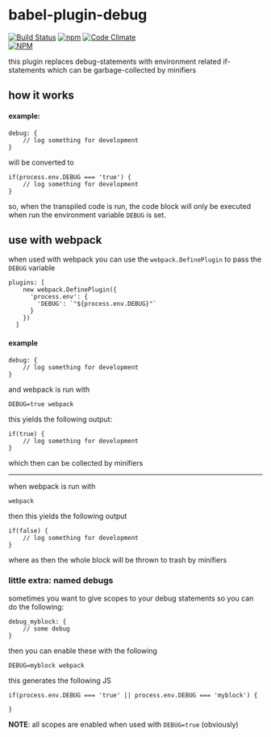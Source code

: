 # babel-plugin-debug

[![Build Status](https://travis-ci.org/bobbor/babel-plugin-debug.svg?branch=master)](https://travis-ci.org/bobbor/babel-plugin-debug)
[![npm](https://img.shields.io/npm/v/babel-plugin-debug.svg)](https://npmjs.com/package/babel-plugin-debug)
[![Code Climate](https://codeclimate.com/github/bobbor/babel-plugin-debug/badges/gpa.svg)](https://codeclimate.com/github/bobbor/babel-plugin-debug)  
[![NPM](https://nodei.co/npm/babel-plugin-debug.png)](https://nodei.co/npm/babel-plugin-debug/)

this plugin replaces debug-statements with environment related if-statements which can be garbage-collected by minifiers
  
## how it works

#### example:

    debug: {
        // log something for development
    }

will be converted to

    if(process.env.DEBUG === 'true') {
        // log something for development
    }

so, when the transpiled code is run, the code block will only be executed when run the environment variable `DEBUG` is set.

## use with webpack

when used with webpack you can use the `webpack.DefinePlugin` to pass the `DEBUG` variable

    plugins: [
        new webpack.DefinePlugin({
          'process.env': {
            'DEBUG': `"${process.env.DEBUG}"`
          }
        })
      ]
      
#### example

    debug: {
        // log something for development
    }
    
and webpack is run with

    DEBUG=true webpack
    
this yields the following output:

    if(true) {
        // log something for development
    }
    
which then can be collected by minifiers

---
when webpack is run with

    webpack
    
then this yields the following output

    if(false) {
        // log something for development
    }
    
where as then the whole block will be thrown to trash by minifiers


### little extra: named debugs

sometimes you want to give scopes to your debug statements so you can do the following:

    debug_myblock: {
        // some debug
    }

then you can enable these with the following

    DEBUG=myblock webpack

this generates the following JS

    if(process.env.DEBUG === 'true' || process.env.DEBUG === 'myblock') {
    
    }

**NOTE**: all scopes are enabled when used with `DEBUG=true` (obviously)
